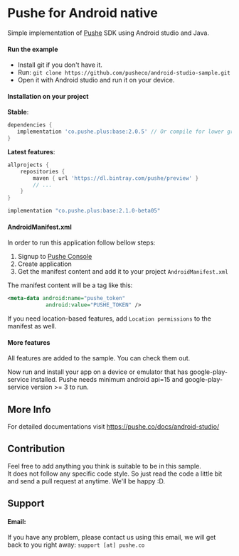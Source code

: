 # Pushe for Android native

Simple implementation of [Pushe](http://pushe.co) SDK using Android studio and Java.

#### Run the example

* Install git if you don't have it.
* Run:
`git clone https://github.com/pusheco/android-studio-sample.git`
* Open it with Android studio and run it on your device.

#### Installation on your project

**Stable**:

```groovy
dependencies {
   implementation 'co.pushe.plus:base:2.0.5' // Or compile for lower gradles
}
```

**Latest features**:

```groovy
allprojects {
    repositories {
        maven { url 'https://dl.bintray.com/pushe/preview' }
        // ...
    }
}
```

```groovy
implementation "co.pushe.plus:base:2.1.0-beta05"
```

#### AndroidManifest.xml

In order to run this application follow bellow steps:
1. Signup to [Pushe Console](https://console.pushe.co)
2. Create application
3. Get the manifest content and add it to your project `AndroidManifest.xml`

The manifest content will be a tag like this:

```xml
<meta-data android:name="pushe_token"
            android:value="PUSHE_TOKEN" />
```
If you need location-based features, add `Location permissions` to the manifest as well.


#### More features

All features are added to the sample. You can check them out.

Now run and install your app on a device or emulator that has google-play-service installed.
Pushe needs minimum android api=15 and google-play-service version >= 3 to run.

## More Info
For detailed documentations visit https://pushe.co/docs/android-studio/


## Contribution

Feel free to add anything you think is suitable to be in this sample.<br>
It does not follow any specific code style. So just read the code a little bit and send a pull request at anytime. We'll be happy :D.

## Support 
#### Email:
If you have any problem, please contact us using this email, we will get back to you right away:
`support [at] pushe.co`


